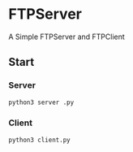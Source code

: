 # FTPServer
A Simple FTPServer and FTPClient
## Start
### Server
```bash
python3 server .py
```
### Client
```bash
python3 client.py
```

